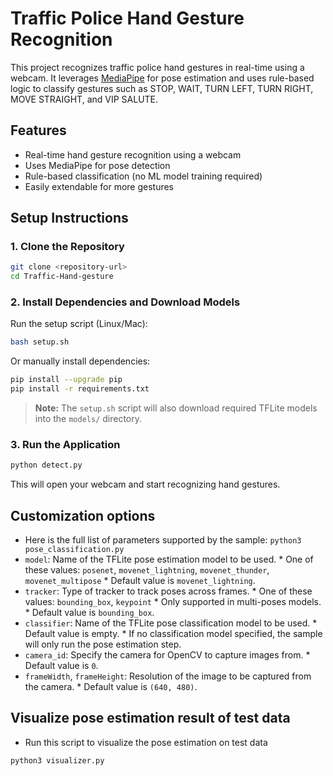 # Traffic Police Hand Gesture Recognition

This project recognizes traffic police hand gestures in real-time using a webcam. It leverages [MediaPipe](https://google.github.io/mediapipe/) for pose estimation and uses rule-based logic to classify gestures such as STOP, WAIT, TURN LEFT, TURN RIGHT, MOVE STRAIGHT, and VIP SALUTE.

## Features

- Real-time hand gesture recognition using a webcam
- Uses MediaPipe for pose detection
- Rule-based classification (no ML model training required)
- Easily extendable for more gestures



## Setup Instructions

### 1. Clone the Repository

```bash
git clone <repository-url>
cd Traffic-Hand-gesture
```

### 2. Install Dependencies and Download Models

Run the setup script (Linux/Mac):

```bash
bash setup.sh
```

Or manually install dependencies:

```bash
pip install --upgrade pip
pip install -r requirements.txt
```

> **Note:** The `setup.sh` script will also download required TFLite models into the `models/` directory.

### 3. Run the Application

```bash
python detect.py
```

This will open your webcam and start recognizing hand gestures.

## Customization options

*  Here is the full list of parameters supported by the sample:
```python3 pose_classification.py```
  *   `model`: Name of the TFLite pose estimation model to be used.
    *   One of these values: `posenet`, `movenet_lightning`, `movenet_thunder`, `movenet_multipose`
    *   Default value is `movenet_lightning`.
  *   `tracker`: Type of tracker to track poses across frames.
    *   One of these values: `bounding_box`, `keypoint`
    *   Only supported in multi-poses models.
    *   Default value is `bounding_box`.
  *   `classifier`: Name of the TFLite pose classification model to be used.
    *   Default value is empty.
    *   If no classification model specified, the sample will only run the pose
        estimation step.
  *   `camera_id`: Specify the camera for OpenCV to capture images from.
    *   Default value is `0`.
  *   `frameWidth`, `frameHeight`: Resolution of the image to be captured from
      the camera.
    *   Default value is `(640, 480)`.

## Visualize pose estimation result of test data

*  Run this script to visualize the pose estimation on test data

```python3 visualizer.py```
